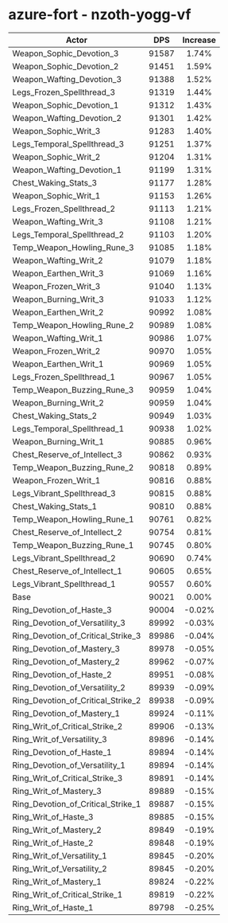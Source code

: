 # azure-fort - nzoth-yogg-vf
| Actor | DPS | Increase |
|---|:---:|:---:|
|Weapon_Sophic_Devotion_3|91587|1.74%|
|Weapon_Sophic_Devotion_2|91451|1.59%|
|Weapon_Wafting_Devotion_3|91388|1.52%|
|Legs_Frozen_Spellthread_3|91319|1.44%|
|Weapon_Sophic_Devotion_1|91312|1.43%|
|Weapon_Wafting_Devotion_2|91301|1.42%|
|Weapon_Sophic_Writ_3|91283|1.40%|
|Legs_Temporal_Spellthread_3|91251|1.37%|
|Weapon_Sophic_Writ_2|91204|1.31%|
|Weapon_Wafting_Devotion_1|91199|1.31%|
|Chest_Waking_Stats_3|91177|1.28%|
|Weapon_Sophic_Writ_1|91153|1.26%|
|Legs_Frozen_Spellthread_2|91113|1.21%|
|Weapon_Wafting_Writ_3|91108|1.21%|
|Legs_Temporal_Spellthread_2|91103|1.20%|
|Temp_Weapon_Howling_Rune_3|91085|1.18%|
|Weapon_Wafting_Writ_2|91079|1.18%|
|Weapon_Earthen_Writ_3|91069|1.16%|
|Weapon_Frozen_Writ_3|91040|1.13%|
|Weapon_Burning_Writ_3|91033|1.12%|
|Weapon_Earthen_Writ_2|90992|1.08%|
|Temp_Weapon_Howling_Rune_2|90989|1.08%|
|Weapon_Wafting_Writ_1|90986|1.07%|
|Weapon_Frozen_Writ_2|90970|1.05%|
|Weapon_Earthen_Writ_1|90969|1.05%|
|Legs_Frozen_Spellthread_1|90967|1.05%|
|Temp_Weapon_Buzzing_Rune_3|90959|1.04%|
|Weapon_Burning_Writ_2|90959|1.04%|
|Chest_Waking_Stats_2|90949|1.03%|
|Legs_Temporal_Spellthread_1|90938|1.02%|
|Weapon_Burning_Writ_1|90885|0.96%|
|Chest_Reserve_of_Intellect_3|90862|0.93%|
|Temp_Weapon_Buzzing_Rune_2|90818|0.89%|
|Weapon_Frozen_Writ_1|90816|0.88%|
|Legs_Vibrant_Spellthread_3|90815|0.88%|
|Chest_Waking_Stats_1|90810|0.88%|
|Temp_Weapon_Howling_Rune_1|90761|0.82%|
|Chest_Reserve_of_Intellect_2|90754|0.81%|
|Temp_Weapon_Buzzing_Rune_1|90745|0.80%|
|Legs_Vibrant_Spellthread_2|90690|0.74%|
|Chest_Reserve_of_Intellect_1|90605|0.65%|
|Legs_Vibrant_Spellthread_1|90557|0.60%|
|Base|90021|0.00%|
|Ring_Devotion_of_Haste_3|90004|-0.02%|
|Ring_Devotion_of_Versatility_3|89992|-0.03%|
|Ring_Devotion_of_Critical_Strike_3|89986|-0.04%|
|Ring_Devotion_of_Mastery_3|89978|-0.05%|
|Ring_Devotion_of_Mastery_2|89962|-0.07%|
|Ring_Devotion_of_Haste_2|89951|-0.08%|
|Ring_Devotion_of_Versatility_2|89939|-0.09%|
|Ring_Devotion_of_Critical_Strike_2|89938|-0.09%|
|Ring_Devotion_of_Mastery_1|89924|-0.11%|
|Ring_Writ_of_Critical_Strike_2|89906|-0.13%|
|Ring_Writ_of_Versatility_3|89896|-0.14%|
|Ring_Devotion_of_Haste_1|89894|-0.14%|
|Ring_Devotion_of_Versatility_1|89894|-0.14%|
|Ring_Writ_of_Critical_Strike_3|89891|-0.14%|
|Ring_Writ_of_Mastery_3|89889|-0.15%|
|Ring_Devotion_of_Critical_Strike_1|89887|-0.15%|
|Ring_Writ_of_Haste_3|89885|-0.15%|
|Ring_Writ_of_Mastery_2|89849|-0.19%|
|Ring_Writ_of_Haste_2|89848|-0.19%|
|Ring_Writ_of_Versatility_1|89845|-0.20%|
|Ring_Writ_of_Versatility_2|89845|-0.20%|
|Ring_Writ_of_Mastery_1|89824|-0.22%|
|Ring_Writ_of_Critical_Strike_1|89819|-0.22%|
|Ring_Writ_of_Haste_1|89798|-0.25%|
